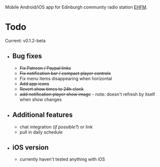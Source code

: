 Mobile Android/iOS app for Edinburgh community radio station [EHFM](https://ehfm.live). 

# Todo
Current: v0.1.2-beta
- ## Bug fixes
    - ~~Fix Patreon / Paypal links~~
    - ~~Fix notification bar / compact player controls~~
    - Fix menu items disappearing when horizontal
    - ~~Add app icons~~
    - ~~Revert show times to 24h clock~~
    - ~~add notification player show image~~ - note: doesn't refresh by itself when show changes
- ## Additional features
    - chat integration (_if possible?_) or link
    - pull in daily schedule
- ## iOS version
    - currently haven't tested anything with iOS
